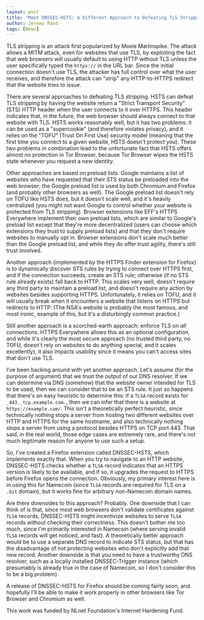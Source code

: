 ```yaml
---
layout: post
title: "Meet DNSSEC-HSTS: A Different Approach to Defeating TLS Stripping"
author: Jeremy Rand
tags: [News]
---
```


TLS stripping is an attack first popularized by Moxie Marlinspike.  The attack allows a MITM attack, even for websites that use TLS, by exploiting the fact that web browsers will usually default to using HTTP without TLS unless the user specifically typed the `https://` in the URL bar.  Since the initial connection doesn't use TLS, the attacker has full control over what the user receives, and therefore the attack can "strip" any HTTP-to-HTTPS redirect that the website tries to issue.

There are several approaches to defeating TLS stripping.  HSTS can defeat TLS stripping by having the website return a "Strict Transport Security" (STS) HTTP header when the user connects to it over HTTPS.  This header indicates that, in the future, the web browser should always connect to that website with TLS.  HSTS works reasonably well, but it has two problems: it can be used as a "supercookie" (and therefore violates privacy), and it relies on the "TOFU" (Trust On First Use) security model (meaning that the first time you connect to a given website, HSTS doesn't protect you).  These two problems in combination lead to the unfortunate fact that HSTS offers almost no protection in Tor Browser, because Tor Browser wipes the HSTS state whenever you request a new identity.

Other approaches are based on preload lists.  Google maintains a list of websites who have requested that their STS status be preloaded into the web browser; the Google preload list is used by both Chromium and Firefox (and probably other browsers as well).  The Google preload list doesn't rely on TOFU like HSTS does, but it doesn't scale well, and it's heavily centralized (you might not want Google to control whether your website is protected from TLS stripping).  Browser extensions like EFF's HTTPS Everywhere implement their own preload lists, which are similar to Google's preload list except that they're more decentralized (users can choose which extensions they trust to supply preload lists) and that they don't require websites to manually opt in.  Browser extensions don't scale much better than the Google preload list, and while they do offer trust agility, there's still trust involved.

Another approach (implemented by the HTTPS Finder extension for Firefox) is to dynamically discover STS rules by trying to connect over HTTPS first, and if the connection succeeds, create an STS rule; otherwise (if no STS rule already exists) fall back to HTTP.  This scales very well, doesn't require any third party to maintain a preload list, and doesn't require any action by websites besides supporting HTTPS.  Unfortunately, it relies on TOFU, and it will usually break when it encounters a website that listens on HTTPS but redirects to HTTP.  (The NSA's website is probably the most famous, and most ironic, example of this, but it's a disturbingly common practice.)

Still another approach is a scorched-earth approach: enforce TLS on *all* connections.  HTTPS Everywhere allows this as an optional configuration, and while it's clearly the most secure approach (no trusted third party, no TOFU, doesn't rely on websites to do anything special, and it scales excellently), it also impacts usability since it means you can't access sites that don't use TLS.

I've been hacking around with yet another approach.  Let's assume (for the purpose of argument) that we trust the output of our DNS resolver.  If we can determine via DNS (somehow) that the website owner intended for TLS to be used, then we can consider that to be an STS rule.  It just so happens that there's an easy heuristic to determine this: if a `TLSA` record exists for `_443._tcp.example.com.`, then we can infer that there is a website at `https://example.com/`.  This isn't a theoretically perfect heuristic, since technically nothing stops a server from hosting two different websites over HTTP and HTTPS for the same hostname, and also technically nothing stops a server from using a protocol besides HTTPS on TCP port 443.  That said, in the real world, those edge cases are extremely rare, and there's not much legitimate reason for anyone to use such a setup.

So, I've created a Firefox extension called DNSSEC-HSTS, which implements exactly that.  When you try to navigate to an HTTP website, DNSSEC-HSTS checks whether a `TLSA` record indicates that an HTTPS version is likely to be available, and if so, it upgrades the request to HTTPS before Firefox opens the connection.  Obviously, my primary interest here is in using this for Namecoin (since `TLSA` records are required for TLS on a `.bit` domain), but it works fine for arbitrary non-Namecoin domain names.

Are there downsides to this approach?  Probably.  One downside that I can think of is that, since most web browsers don't validate certificates against `TLSA` records, DNSSEC-HSTS might incentivize websites to serve `TLSA` records without checking their correctness.  This doesn't bother me too much, since I'm primarily interested in Namecoin (where serving invalid `TLSA` records will get noticed, and fast).  A theoretically better approach would be to use a separate DNS record to indicate STS status, but that has the disadvantage of not protecting websites who don't explicitly add that new record.  Another downside is that you need to have a trustworthy DNS resolver, such as a locally installed DNSSEC-Trigger instance (which presumably is already true in the case of Namecoin, so I don't consider this to be a big problem).

A release of DNSSEC-HSTS for Firefox should be coming fairly soon, and hopefully I'll be able to make it work properly in other browsers like Tor Browser and Chromium as well.

This work was funded by NLnet Foundation's Internet Hardening Fund.
